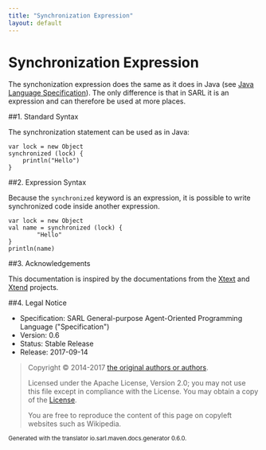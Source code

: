 ```yaml
---
title: "Synchronization Expression"
layout: default
---
```


# Synchronization Expression

The synchonization expression does the same as it does in Java (see
[Java Language Specification](http://docs.oracle.com/javase/specs/jls/se7/html/jls-14.html#jls-14.19)).
The only difference is that in SARL it is an expression and can therefore be used at more places. 


##1. Standard Syntax

The synchronization statement can be used as in Java:

```sarl
var lock = new Object
synchronized (lock) {
	println("Hello")
}
```



##2. Expression Syntax

Because the `synchronized` keyword is an expression, it is possible to write synchronized code inside another expression.

```sarl
var lock = new Object
val name = synchronized (lock) { 
		"Hello" 
}
println(name)
```




##3. Acknowledgements

This documentation is inspired by the documentations from the
[Xtext](https://www.eclipse.org/Xtext/documentation.html) and
[Xtend](https://www.eclipse.org/xtend/documentation.html) projects.

##4. Legal Notice

* Specification: SARL General-purpose Agent-Oriented Programming Language ("Specification")
* Version: 0.6
* Status: Stable Release
* Release: 2017-09-14

> Copyright &copy; 2014-2017 [the original authors or authors](http://www.sarl.io/about/index.html).
>
> Licensed under the Apache License, Version 2.0;
> you may not use this file except in compliance with the License.
> You may obtain a copy of the [License](http://www.apache.org/licenses/LICENSE-2.0).
>
> You are free to reproduce the content of this page on copyleft websites such as Wikipedia.

<small>Generated with the translator io.sarl.maven.docs.generator 0.6.0.</small>